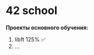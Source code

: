 # 42 school
**Проекты основного обучения:**

1) libft 125%  &#9989;
2) ...










































